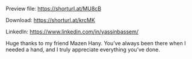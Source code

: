 Preview file: https://shorturl.at/MU8cB

Download: https://shorturl.at/krcMK

LinkedIn: https://www.linkedin.com/in/yassinbassem/

Huge thanks to my friend Mazen Hany. You’ve always been there when I needed a hand, and I truly appreciate everything you’ve done. 
